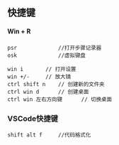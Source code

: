 ## 快捷键



#### Win + R

```
psr				//打开步骤记录器
osk				//虚拟键盘
```



```
win i		// 打开设置
win +/-		// 放大镜
ctrl shift n	// 创建新的文件夹
ctrl win d		// 创建桌面
ctrl win 左右方向键		// 切换桌面

```



### VSCode快捷键



```
shift alt f		//代码格式化
```



